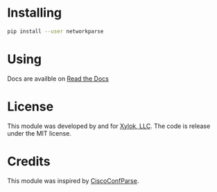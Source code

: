 # Installing

```bash
pip install --user networkparse
```

# Using
Docs are availble on [Read the Docs](https://networkparse.readthedocs.io/en/latest/)


# License
This module was developed by and for [Xylok, LLC](https://www.xylok.io). The code is
release under the MIT license.


# Credits
This module was inspired by [CiscoConfParse](https://github.com/mpenning/ciscoconfparse).
